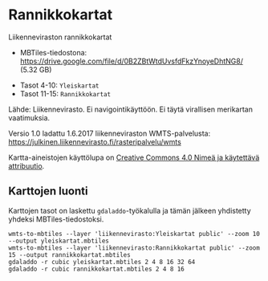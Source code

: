 # Rannikkokartat

Liikenneviraston rannikkokartat
 * MBTiles-tiedostona: https://drive.google.com/file/d/0B2ZBtWtdUvsfdFkzYnoyeDhtNG8/ (5.32 GB)

- Tasot 4-10: `Yleiskartat`
- Tasot 11-15: `Rannikkokartat`

Lähde: Liikennevirasto. Ei navigointikäyttöön. Ei täytä virallisen merikartan vaatimuksia.

Versio 1.0 ladattu 1.6.2017 liikenneviraston WMTS-palvelusta: https://julkinen.liikennevirasto.fi/rasteripalvelu/wmts

Kartta-aineistojen käyttölupa on [Creative Commons 4.0 Nimeä ja käytettävä attribuutio](https://creativecommons.org/licenses/by/4.0/).

## Karttojen luonti

Karttojen tasot on laskettu `gdaladdo`-työkalulla ja tämän jälkeen yhdistetty yhdeksi MBTiles-tiedostoksi.

```
wmts-to-mbtiles --layer 'liikennevirasto:Yleiskartat public' --zoom 10 --output yleiskartat.mbtiles
wmts-to-mbtiles --layer 'liikennevirasto:Rannikkokartat public' --zoom 15 --output rannikkokartat.mbtiles
gdaladdo -r cubic yleiskartat.mbtiles 2 4 8 16 32 64
gdaladdo -r cubic rannikkokartat.mbtiles 2 4 8 16
```

